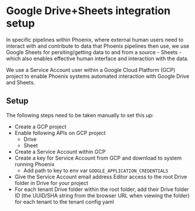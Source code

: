 # Google Drive+Sheets integration setup

In specific pipelines within Phoenix, where external human users need to interact with and
contribute to data that Phoenix pipelines then use, we use Google Sheets for persiting/getting data
to and from a source - Sheets - which also enables effective human interface and interaction with
the data.

We use a Service Account user within a Google Cloud Platform (GCP) project to enable Phoenix
systems automated interaction with Google Drive and Sheets.

## Setup

The following steps need to be taken manually to set this up:
- Create a GCP project
- Enable following APIs on GCP project
    - Drive
    - Sheet
- Create a Service Account within GCP
- Create a key for Service Account from GCP and download to system running Phoenix
    - Add path to key to env var `GOOGLE_APPLICATION_CREDENTIALS`
- Give the Service Account email address Editor access to the root Drive folder in Drive for your
  project
- For each tenant Drive folder within the root folder, add their Drive folder ID (the UUID/SHA
  string from the browser URL when viewing the folder) for each tenant to the tenant config yaml
